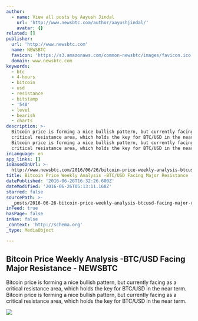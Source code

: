```yaml
---
author:
  - name: View all posts by Aayush Jindal
    url: 'http://www.newsbtc.com/author/aayushjindal/'
    avatar: {}
related: []
publisher:
  url: 'http://www.newsbtc.com'
  name: NEWSBTC
  favicon: 'https://s3.amazonaws.com/common-newsbtc/images/favicon.ico'
  domain: www.newsbtc.com
keywords:
  - btc
  - 4-hours
  - bitcoin
  - usd
  - resistance
  - bitstamp
  - '540'
  - level
  - bearish
  - charts
description: >-
  Bitcoin price is forming a nice bullish pattern, but currently facing as a
  critical resistance area, which holds the key for BTC/USD in the near term.
  Bitcoin price is forming a nice bullish pattern, but currently facing as a
  critical resistance area, which holds the key for BTC/USD in the near term.
inLanguage: en
app_links: []
isBasedOnUrl: >-
  http://www.newsbtc.com/2016/06/26/bitcoin-price-weekly-analysis-btcusd-facing-major-resistance/
title: Bitcoin Price Weekly Analysis -BTC/USD Facing Major Resistance - NEWSBTC
datePublished: '2016-06-26T16:32:26.600Z'
dateModified: '2016-06-26T05:13:11.168Z'
starred: false
sourcePath: >-
  _posts/2016-06-26-bitcoin-price-weekly-analysis-btcusd-facing-major-resistan.md
inFeed: true
hasPage: false
inNav: false
_context: 'http://schema.org'
_type: MediaObject

---
```

<article style=""><h1>Bitcoin Price Weekly Analysis -BTC/USD Facing Major Resistance - NEWSBTC</h1><p>Bitcoin price is forming a nice bullish pattern, but currently facing as a critical resistance area, which holds the key for BTC/USD in the near term. Bitcoin price is forming a nice bullish pattern, but currently facing as a critical resistance area, which holds the key for BTC/USD in the near term.</p><img src="http://s3.amazonaws.com/main-newsbtc-images/2016/06/26045505/Bitcoin2.png" /></article>